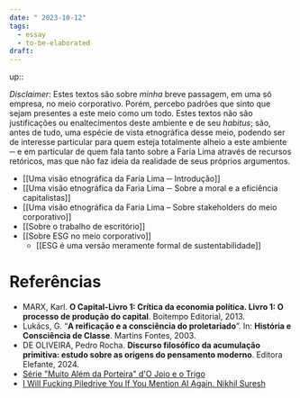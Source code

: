 ```yaml
---
date: " 2023-10-12"
tags:
  - essay
  - to-be-elaborated
draft:
---
```

up:: 

*Disclaimer*: Estes textos são sobre *minha* breve passagem, em uma só empresa, no meio corporativo. Porém, percebo padrões que sinto que sejam presentes a este meio como um todo. Estes textos não são justificações ou enaltecimentos deste ambiente e de seu *habitus*; são, antes de tudo, uma espécie de vista etnográfica desse meio, podendo ser de interesse particular para quem esteja totalmente alheio a este ambiente ─ e em particular de quem fala tanto sobre a Faria Lima através de recursos retóricos, mas que não faz ideia da realidade de seus próprios argumentos.

- [[Uma visão etnográfica da Faria Lima ─ Introdução]]
- [[Uma visão etnográfica da Faria Lima ─ Sobre a moral e a eficiência capitalistas]]
- [[Uma visão etnográfica da Faria Lima – Sobre stakeholders do meio corporativo]]
- [[Sobre o trabalho de escritório]]
- [[Sobre ESG no meio corporativo]]
	- [[ESG é uma versão meramente formal de sustentabilidade]]

# Referências
- MARX, Karl. **O Capital-Livro 1: Crítica da economia política. Livro 1: O processo de produção do capital**. Boitempo Editorial, 2013.
- Lukács, G. “**A reificação e a consciência do proletariado**”. In: **História e Consciência de Classe**. Martins Fontes, 2003.
- DE OLIVEIRA, Pedro Rocha. **Discurso filosófico da acumulação primitiva: estudo sobre as origens do pensamento moderno**. Editora Elefante, 2024.
- [Série "Muito Além da Porteira" d'O Joio e o Trigo](https://ojoioeotrigo.com.br/2021/11/muito-alem-da-porteira/)
- [I Will Fucking Piledrive You If You Mention AI Again. Nikhil Suresh](https://ludic.mataroa.blog/blog/i-will-fucking-piledrive-you-if-you-mention-ai-again/)
